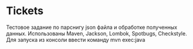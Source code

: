 # Tickets
Тестовое задание по парснигу json файла и обработке полученных данных. 
Использованы Maven, Jackson, Lombok, Spotbugs, Checkstyle.
Для запуска из консоли ввести команду mvn exec:java